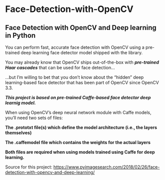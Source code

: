 # Face-Detection-with-OpenCV
## Face Detection with OpenCV and Deep learning in Python

You can perform fast, accurate face detection with OpenCV using a pre-trained deep learning face detector model shipped with the library.

You may already know that OpenCV ships out-of-the-box with ***pre-trained Haar cascades*** that can be used for face detection…

…but I’m willing to bet that you don’t know about the “hidden” deep learning-based face detector that has been part of OpenCV since OpenCV 3.3.

***This project is based on pre-trained Caffe-based face detector deep learnig model.***

When using OpenCV’s deep neural network module with Caffe models, you’ll need two sets of files:

********The .prototxt file(s) which define the model architecture (i.e., the layers themselves)********

********The .caffemodel file which contains the weights for the actual layers********

********Both files are required when using models trained using Caffe for deep learning.********


Source for this project:
https://www.pyimagesearch.com/2018/02/26/face-detection-with-opencv-and-deep-learning/
